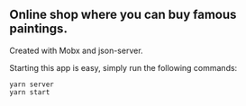 ## Online shop where you can buy famous paintings. 

Created with Mobx and json-server.

Starting this app is easy, simply run the following commands:
```
yarn server
yarn start
```
